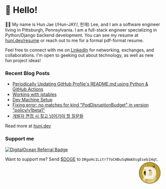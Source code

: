 # :wave: Hello!

🙋‍♂️ My name is Hun Jae (/Hun-JAY/, 헌재) Lee, and I am a software engineer living in Pittsburgh, Pennsylvania.
I am a full-stack engineer specializing in Python/Django backend development. You can see my resume at [hunj.dev/resume](https://hunj.dev/resume) or reach out to me for a formal pdf-format resume.

Feel free to connect with me on [LinkedIn](https://linkedin.com/in/hunj) for networking, exchanges, and collaborations. I'm open to geeking out about technology, as well as new fun project ideas!

### Recent Blog Posts
- [Periodically Updating GitHub Profile's README.md using Python & GitHub Actions](https://hunj.dev/updating-readme-md-using-python-github-actions/)
- [Working with iptables](https://hunj.dev/working-with-iptables/)
- [Dev Machine Setup](https://hunj.dev/dev-machine-setup/)
- [Fixing error: no matches for kind "PodDisruptionBudget" in version "policy/v1beta1"](https://hunj.dev/no-matches-for-kind-poddisruptionbudget-in-version-policy-v1beta1/)
- [개발자 면접 시 짚고 넘어가야 할 질문들](https://hunj.dev/interview-questions/)

Read more at [hunj.dev](https://hunj.dev)

### Support me

[![DigitalOcean Referral Badge](https://web-platforms.sfo2.cdn.digitaloceanspaces.com/WWW/Badge%201.svg)](https://www.digitalocean.com/?refcode=2088dd639895&utm_campaign=Referral_Invite&utm_medium=Referral_Program&utm_source=badge)

<div>
Want to support me? Send <a href="https://dogecoin.com/" target="_blank">$DOGE</a> to <code>DRgoHc1Litr77oCHDuSqNmAXsgEseb1Hqt</code>. <img src="img/dogecoin.png" align="right" width="72" height="72">
</div>
